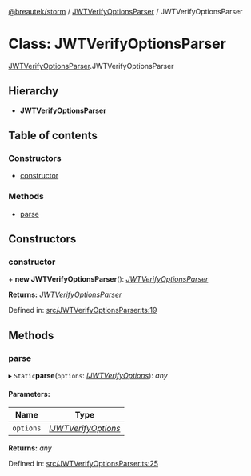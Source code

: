 [@breautek/storm](../README.md) / [JWTVerifyOptionsParser](../modules/jwtverifyoptionsparser.md) / JWTVerifyOptionsParser

# Class: JWTVerifyOptionsParser

[JWTVerifyOptionsParser](../modules/jwtverifyoptionsparser.md).JWTVerifyOptionsParser

## Hierarchy

* **JWTVerifyOptionsParser**

## Table of contents

### Constructors

- [constructor](jwtverifyoptionsparser.jwtverifyoptionsparser-1.md#constructor)

### Methods

- [parse](jwtverifyoptionsparser.jwtverifyoptionsparser-1.md#parse)

## Constructors

### constructor

\+ **new JWTVerifyOptionsParser**(): [*JWTVerifyOptionsParser*](jwtverifyoptionsparser.jwtverifyoptionsparser-1.md)

**Returns:** [*JWTVerifyOptionsParser*](jwtverifyoptionsparser.jwtverifyoptionsparser-1.md)

Defined in: [src/JWTVerifyOptionsParser.ts:19](https://github.com/breautek/storm/blob/51bc6e5/src/JWTVerifyOptionsParser.ts#L19)

## Methods

### parse

▸ `Static`**parse**(`options`: [*IJWTVerifyOptions*](../interfaces/ijwtverifyoptions.ijwtverifyoptions-1.md)): *any*

#### Parameters:

Name | Type |
------ | ------ |
`options` | [*IJWTVerifyOptions*](../interfaces/ijwtverifyoptions.ijwtverifyoptions-1.md) |

**Returns:** *any*

Defined in: [src/JWTVerifyOptionsParser.ts:25](https://github.com/breautek/storm/blob/51bc6e5/src/JWTVerifyOptionsParser.ts#L25)
